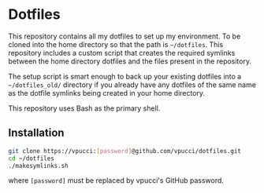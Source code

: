 Dotfiles
========

This repository contains all my dotfiles to set up my environment. To be cloned into the home directory so that the path is `~/dotfiles`. This repository includes a custom script that creates the required symlinks between the home directory dotfiles and the files present in the repository.

The setup script is smart enough to back up your existing dotfiles into a `~/dotfiles_old/` directory if you already have any dotfiles of the same name as the dotfile symlinks being created in your home directory.

This repository uses Bash as the primary shell.

Installation
------------
``` bash
git clone https://vpucci:[password]@github.com/vpucci/dotfiles.git
cd ~/dotfiles
./makesymlinks.sh
```
where `[password]` must be replaced by vpucci's GitHub password.
